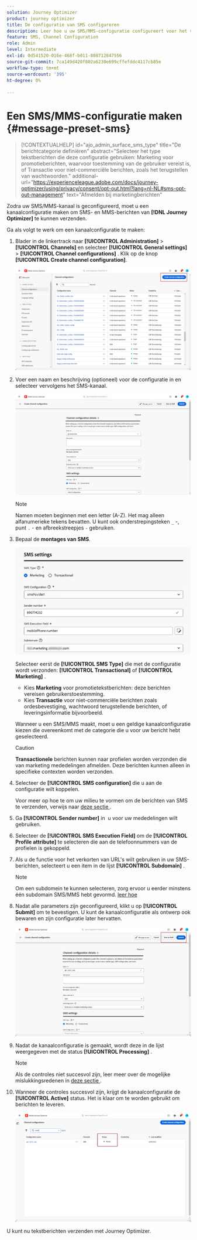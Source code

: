 ```yaml
---
solution: Journey Optimizer
product: journey optimizer
title: De configuratie van SMS configureren
description: Leer hoe u uw SMS/MMS-configuratie configureert voor het verzenden van tekstberichten met Journey Optimizer
feature: SMS, Channel Configuration
role: Admin
level: Intermediate
exl-id: 0d541520-016e-468f-b011-808712847556
source-git-commit: 7ca149d420f802a6230e699cffefddc4117cb85e
workflow-type: tm+mt
source-wordcount: '395'
ht-degree: 0%

---
```


# Een SMS/MMS-configuratie maken {#message-preset-sms}

>[!CONTEXTUALHELP]
>id="ajo_admin_surface_sms_type"
>title="De berichtcategorie definiëren"
>abstract="Selecteer het type tekstberichten die deze configuratie gebruiken: Marketing voor promotieberichten, waarvoor toestemming van de gebruiker vereist is, of Transactie voor niet-commerciële berichten, zoals het terugstellen van wachtwoorden."
>additional-url="https://experienceleague.adobe.com/docs/journey-optimizer/using/privacy/consent/opt-out.html?lang=nl-NL#sms-opt-out-management" text="Afmelden bij marketingberichten"

Zodra uw SMS/MMS-kanaal is geconfigureerd, moet u een kanaalconfiguratie maken om SMS- en MMS-berichten van **[!DNL Journey Optimizer]** te kunnen verzenden.

Ga als volgt te werk om een kanaalconfiguratie te maken:

1. Blader in de linkertrack naar **[!UICONTROL Administration]** > **[!UICONTROL Channels]** en selecteer **[!UICONTROL General settings]** > **[!UICONTROL Channel configurations]** . Klik op de knop **[!UICONTROL Create channel configuration]**.

   ![](assets/preset-create.png)

1. Voer een naam en beschrijving (optioneel) voor de configuratie in en selecteer vervolgens het SMS-kanaal.

   ![](assets/sms-create-surface.png)

   >[!NOTE]
   >
   > Namen moeten beginnen met een letter (A-Z). Het mag alleen alfanumerieke tekens bevatten. U kunt ook onderstrepingsteken `_` -, punt `.` - en afbreekstreepjes `-` gebruiken.

1. Bepaal de **montages van SMS**.

   ![](assets/sms-surface-settings.png)

   Selecteer eerst de **[!UICONTROL SMS Type]** die met de configuratie wordt verzonden: **[!UICONTROL Transactional]** of **[!UICONTROL Marketing]** .

   * Kies **Marketing** voor promotietekstberichten: deze berichten vereisen gebruikerstoestemming.
   * Kies **Transactie** voor niet-commerciële berichten zoals ordesbevestiging, wachtwoord terugstellende berichten, of leveringsinformatie bijvoorbeeld.

   Wanneer u een SMS/MMS maakt, moet u een geldige kanaalconfiguratie kiezen die overeenkomt met de categorie die u voor uw bericht hebt geselecteerd.

   >[!CAUTION]
   >
   >**Transactionele** berichten kunnen naar profielen worden verzonden die van marketing mededelingen afmelden. Deze berichten kunnen alleen in specifieke contexten worden verzonden.

1. Selecteer de **[!UICONTROL SMS configuration]** die u aan de configuratie wilt koppelen.

   Voor meer op hoe te om uw milieu te vormen om de berichten van SMS te verzenden, verwijs naar [ deze sectie ](#create-api).

1. Ga **[!UICONTROL Sender number]** in &#x200B; u voor uw mededelingen wilt gebruiken.

1. Selecteer de **[!UICONTROL SMS Execution Field]** om de **[!UICONTROL Profile attribute]** te selecteren die aan de telefoonnummers van de profielen is gekoppeld.

1. Als u de functie voor het verkorten van URL&#39;s wilt gebruiken in uw SMS-berichten, selecteert u een item in de lijst **[!UICONTROL Subdomain]** .

   >[!NOTE]
   >
   >Om een subdomein te kunnen selecteren, zorg ervoor u eerder minstens één subdomain SMS/MMS hebt gevormd. [ leer hoe ](sms-subdomains.md)

1. Nadat alle parameters zijn geconfigureerd, klikt u op **[!UICONTROL Submit]** om te bevestigen. U kunt de kanaalconfiguratie als ontwerp ook bewaren en zijn configuratie later hervatten.

   ![](assets/sms-submit-surface.png)

1. Nadat de kanaalconfiguratie is gemaakt, wordt deze in de lijst weergegeven met de status **[!UICONTROL Processing]** .

   >[!NOTE]
   >
   >Als de controles niet succesvol zijn, leer meer over de mogelijke mislukkingsredenen in [ deze sectie ](../configuration/channel-surfaces.md).

1. Wanneer de controles succesvol zijn, krijgt de kanaalconfiguratie de **[!UICONTROL Active]** status. Het is klaar om te worden gebruikt om berichten te leveren.

   ![](assets/preset-active.png)

U kunt nu tekstberichten verzenden met Journey Optimizer.
